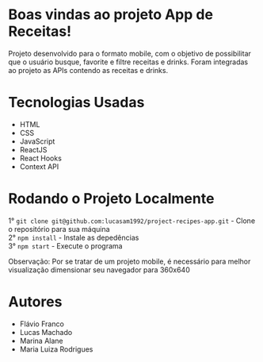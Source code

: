 # Boas vindas ao projeto App de Receitas!

 Projeto desenvolvido para o formato mobile, com o objetivo de possibilitar que o usuário busque, favorite e filtre receitas e drinks. Foram integradas ao projeto as APIs contendo as receitas e drinks.   
 
# Tecnologias Usadas

  - HTML
  - CSS
  - JavaScript
  - ReactJS
  - React Hooks
  - Context API
  
# Rodando o Projeto Localmente
  1° `git clone git@github.com:lucasam1992/project-recipes-app.git` - Clone o repositório para sua máquina<br />
  2° `npm install` - Instale as depedências<br />
  3° `npm start` - Execute o programa<br />
  
  Observação: Por se tratar de um projeto mobile, é necessário para melhor visualização dimensionar seu navegador para 360x640 

# Autores
 - Flávio Franco
 - Lucas Machado
 - Marina Alane
 - Maria Luiza Rodrigues
